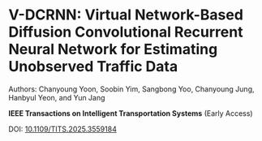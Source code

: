 # V-DCRNN: Virtual Network-Based Diffusion Convolutional Recurrent Neural Network for Estimating Unobserved Traffic Data

Authors: Chanyoung Yoon, Soobin Yim, Sangbong Yoo, Chanyoung Jung, Hanbyul Yeon, and Yun Jang

**IEEE Transactions on Intelligent Transportation Systems** (Early Access)

DOI: [10.1109/TITS.2025.3559184](https://ieeexplore.ieee.org/document/10972144)
